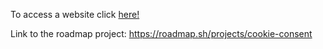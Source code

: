 To access a website click [here!](https://kiwiofdoom1337.github.io/cookie-consent/)

Link to the roadmap project: https://roadmap.sh/projects/cookie-consent
